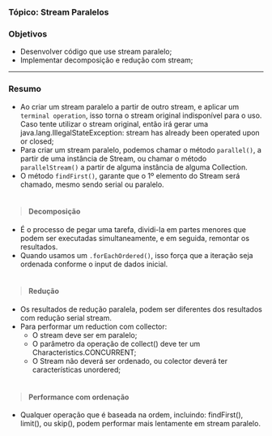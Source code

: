 ### Tópico: Stream Paralelos
### Objetivos
- Desenvolver código que use stream paralelo;
- Implementar decomposição e redução com stream;

<hr>

### Resumo
- Ao criar um stream paralelo a partir de outro stream, e aplicar um `terminal operation`, isso torna o stream original indisponível para o uso. Caso tente utilizar o stream original, então irá gerar uma java.lang.IllegalStateException: stream has already been operated upon or closed;
- Para criar um stream paralelo, podemos chamar o método `parallel()`, a partir de uma instância de Stream<T>, ou chamar o método `parallelStream()` a partir de alguma instância de alguma Collection.
- O método `findFirst()`, garante que o 1º elemento do Stream será chamado, mesmo sendo serial ou paralelo.
<br/><br/>

> #### Decomposição
- É o processo de pegar uma tarefa, dividi-la em partes menores que podem ser executadas simultaneamente, e em seguida, remontar os resultados.
- Quando usamos um `.forEachOrdered()`, isso força que a iteração seja ordenada conforme o input de dados inicial.
<br/><br/>

> #### Redução
- Os resultados de redução paralela, podem ser diferentes dos resultados com redução serial stream.
- Para performar um reduction com collector:
  - O stream deve ser em paralelo;
  - O parâmetro da operação de collect() deve ter um Characteristics.CONCURRENT;
  - O Stream não deverá ser ordenado, ou colector deverá ter características unordered;
<br/><br/>

> #### Performance com ordenação
- Qualquer operação que é baseada na ordem, incluindo: findFirst(), limit(), ou skip(), podem performar mais lentamente em stream paralelo.
